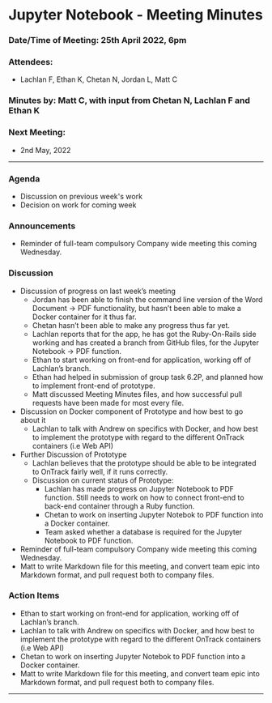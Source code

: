# Jupyter Notebook - Meeting Minutes

### Date/Time of Meeting: 25th April 2022, 6pm

### Attendees:

- Lachlan F, Ethan K, Chetan N, Jordan L, Matt C

### Minutes by: Matt C, with input from Chetan N, Lachlan F and Ethan K

### Next Meeting:

- 2nd May, 2022

---

### Agenda

- Discussion on previous week's work
- Decision on work for coming week

### Announcements

- Reminder of full-team compulsory Company wide meeting this coming Wednesday.

### Discussion

- Discussion of progress on last week’s meeting
  - Jordan has been able to finish the command line version of the Word Document -> PDF
    functionality, but hasn’t been able to make a Docker container for it thus far.
  - Chetan hasn’t been able to make any progress thus far yet.
  - Lachlan reports that for the app, he has got the Ruby-On-Rails side working and has created a
    branch from GitHub files, for the Jupyter Notebook -> PDF function.
  - Ethan to start working on front-end for application, working off of Lachlan’s branch.
  - Ethan had helped in submission of group task 6.2P, and planned how to implement front-end of
    prototype.
  - Matt discussed Meeting Minutes files, and how successful pull requests have been made for most
    every file.
- Discussion on Docker component of Prototype and how best to go about it
  - Lachlan to talk with Andrew on specifics with Docker, and how best to implement the prototype
    with regard to the different OnTrack containers (i.e Web API)
- Further Discussion of Prototype
  - Lachlan believes that the prototype should be able to be integrated to OnTrack fairly well, if
    it runs correctly.
  - Discussion on current status of Prototype:
    - Lachlan has made progress on Jupyter Notebook to PDF function. Still needs to work on how to
      connect front-end to back-end container through a Ruby function.
    - Chetan to work on inserting Jupyter Notebok to PDF function into a Docker container.
    - Team asked whether a database is required for the Jupyter Notebook to PDF function.
- Reminder of full-team compulsory Company wide meeting this coming Wednesday.
- Matt to write Markdown file for this meeting, and convert team epic into Markdown format, and pull
  request both to company files.

### Action Items

- Ethan to start working on front-end for application, working off of Lachlan’s branch.
- Lachlan to talk with Andrew on specifics with Docker, and how best to implement the prototype with
  regard to the different OnTrack containers (i.e Web API)
- Chetan to work on inserting Jupyter Notebok to PDF function into a Docker container.
- Matt to write Markdown file for this meeting, and convert team epic into Markdown format, and pull
  request both to company files.

---

